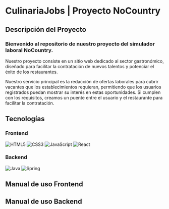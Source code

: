 # CulinariaJobs | Proyecto NoCountry

## Descripción del Proyecto

### Bienvenido al repositorio de nuestro proyecto del simulador laboral NoCountry.

Nuestro proyecto consiste en un sitio web dedicado al sector gastronómico, diseñado para facilitar la contratación de nuevos talentos y potenciar el éxito de los restaurantes.

Nuestro servicio principal es la redacción de ofertas laborales para cubrir vacantes que los establecimientos requieran, permitiendo que los usuarios registrados puedan mostrar su interés en estas oportunidades. Si cumplen con los requisitos, creamos un puente entre el usuario y el restaurante para facilitar la contratación.

## Tecnologías

### Frontend

![HTML5](https://img.shields.io/badge/HTML5-E34F26?style=for-the-badge&logo=html5&logoColor=white)
![CSS3](https://img.shields.io/badge/CSS3-1572B6?style=for-the-badge&logo=css3&logoColor=white)
![JavaScript](https://img.shields.io/badge/JavaScript-F7DF1E?style=for-the-badge&logo=javascript&logoColor=black)
![React](https://img.shields.io/badge/React-61DAFB?style=for-the-badge&logo=react&logoColor=black)

### Backend

![Java](https://img.shields.io/badge/Java-007396?style=for-the-badge&logo=java&logoColor=white)
![Spring](https://img.shields.io/badge/Spring-6DB33F?style=for-the-badge&logo=spring&logoColor=white)

## Manual de uso Frontend

## Manual de uso Backend

